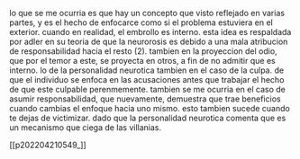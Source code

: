 lo que se me ocurria es que hay un concepto que visto reflejado en varias partes, y es el hecho de enfocarce como si el problema estuviera en el exterior. cuando en realidad, el embrollo es interno. esta idea es respaldada por adler en su teoria de que la neurorosis es debido a una mala atribucion de responsabilidad hacia el resto (2). tambien en la proyeccion del odio, que por el temor a este, se proyecta en otros, a fin de no admitir que es interno. lo de la personalidad neurotica tambien en el caso de la culpa. de que el individuo se enfoca en las acusaciones antes que trabajar el hecho de que este culpable perenmemente. tambien se me ocurria en el caso de asumir responsabilidad, que nuevamente, demuestra que trae beneficios cuando cambias el enfoque hacia uno mismo. esto tambien sucede cuando te dejas de victimizar. dado que la personalidad neurotica comenta que es un mecanismo que ciega de las villanias.

[[p202204210549_]]